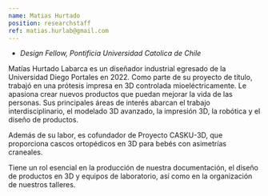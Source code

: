 ```yaml
---
name: Matias Hurtado
position: researchstaff
ref: matias.hurlab@gmail.com
---
```


- _Design Fellow, Pontificia Universidad Catolica de Chile_<br>

Matías Hurtado Labarca es un diseñador industrial egresado de la Universidad Diego Portales en 2022. Como parte de su proyecto de título, trabajó en una prótesis impresa en 3D controlada mioeléctricamente. Le apasiona crear nuevos productos que puedan mejorar la vida de las personas. Sus principales áreas de interés abarcan el trabajo interdisciplinario, el modelado 3D avanzado, la impresión 3D, la robótica y el diseño de productos.

Además de su labor, es cofundador de Proyecto CASKU-3D, que proporciona cascos ortopédicos en 3D para bebés con asimetrías craneales. 

Tiene un rol esencial en la producción de nuestra documentación, el diseño de productos en 3D y equipos de laboratorio, así como en la organización de nuestros talleres.